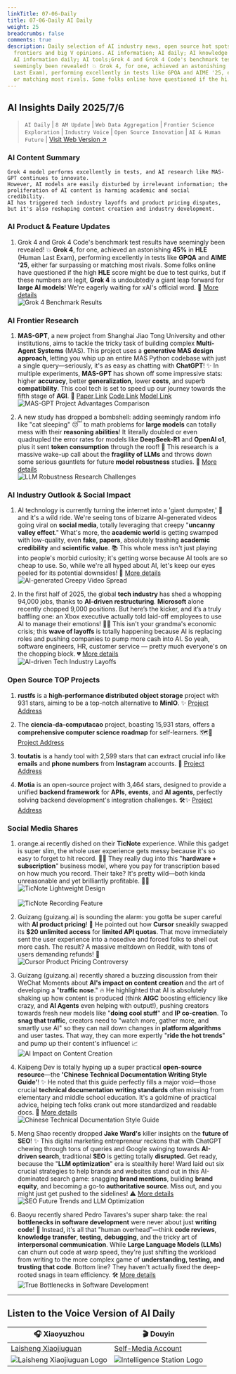 ```yaml
---
linkTitle: 07-06-Daily
title: 07-06-Daily AI Daily
weight: 25
breadcrumbs: false
comments: true
description: Daily selection of AI industry news, open source hot spots, academic
  frontiers and big V opinions. AI information; AI daily; AI knowledge base; AI tutorials;
  AI information daily; AI tools;Grok 4 and Grok 4 Code's benchmark test results have
  seemingly been revealed! 💥 Grok 4, for one, achieved an astonishing 45% in HLE (Human
  Last Exam), performing excellently in tests like GPQA and AIME '25, either far surpassing
  or matching most rivals. Some folks online have questioned if the hi...
---
```

## AI Insights Daily 2025/7/6

> `AI Daily` | `8 AM Update` | `Web Data Aggregation` | `Frontier Science Exploration` | `Industry Voice` | `Open Source Innovation` | `AI & Human Future` | [Visit Web Version ↗️](https://ai.hubtoday.app/)

### **AI Content Summary**

```
Grok 4 model performs excellently in tests, and AI research like MAS-GPT continues to innovate.
However, AI models are easily disturbed by irrelevant information; the proliferation of AI content is harming academic and social credibility.
AI has triggered tech industry layoffs and product pricing disputes, but it's also reshaping content creation and industry development.
```

### AI Product & Feature Updates

1.  Grok 4 and Grok 4 Code's benchmark test results have seemingly been revealed! 💥 **Grok 4**, for one, achieved an astonishing **45%** in **HLE** (Human Last Exam), performing excellently in tests like **GPQA** and **AIME '25**, either far surpassing or matching most rivals. Some folks online have questioned if the high **HLE** score might be due to test quirks, but if these numbers are legit, **Grok 4** is undoubtedly a giant leap forward for **large AI models**! We're eagerly waiting for xAI's official word. 🚀 [More details](https://www.jiqizhixin.com/articles/2025-07-05-3)
    <br/> ![Grok 4 Benchmark Results](https://cdn.jsdmirror.com/gh/justlovemaki/imagehub@main/images/2025/07/news_01k022x081fajbm9e9tpd2ycvx.avif) <br/>

### AI Frontier Research

1.  **MAS-GPT**, a new project from Shanghai Jiao Tong University and other institutions, aims to tackle the tricky task of building complex **Multi-Agent Systems** (MAS). This project uses a **generative MAS design approach**, letting you whip up an entire MAS Python codebase with just a single query—seriously, it's as easy as chatting with **ChatGPT**! ✨ In multiple experiments, **MAS-GPT** has shown off some impressive stats: higher **accuracy**, better **generalization**, lower **costs**, and superb **compatibility**. This cool tech is set to speed up our journey towards the fifth stage of **AGI**. 🚀 [Paper Link](https://arxiv.org/abs/2503.03686) [Code Link](https://github.com/MASWorks/MAS-GPT) [Model Link](https://huggingface.co/MASWorks/MAS-GPT-32B)
    <br/> ![MAS-GPT Project Advantages Comparison](https://cdn.jsdmirror.com/gh/justlovemaki/imagehub@main/images/2025/07/news_01k022x1rjfb79fm5xqm60pe30.avif) <br/>

2.  A new study has dropped a bombshell: adding seemingly random info like "cat sleeping" 😴 to math problems for **large models** can totally mess with their **reasoning abilities**! It literally doubled or even quadrupled the error rates for models like **DeepSeek-R1** and **OpenAI o1**, plus it sent **token consumption** through the roof! 🤯 This research is a massive wake-up call about the **fragility of LLMs** and throws down some serious gauntlets for future **model robustness** studies. 🚧 [More details](https://mp.weixin.qq.com/s?__biz=MzIzNjc1NzUzMw==&mid=2247808013&idx=1&sn=272e54ef1f178a2887c268ce178c4c13)
    <br/> ![LLM Robustness Research Challenges](https://cdn.jsdmirror.com/gh/justlovemaki/imagehub@main/images/2025/07/news_01k022x32we42bsh86ekajn8pn.avif) <br/>

### AI Industry Outlook & Social Impact

1.  AI technology is currently turning the internet into a 'giant dumpster,' 👻 and it's a wild ride. We're seeing tons of bizarre AI-generated videos going viral on **social media**, totally leveraging that creepy "**uncanny valley effect**." What's more, the **academic world** is getting swamped with low-quality, even **fake, papers**, absolutely trashing **academic credibility** and **scientific value**. 📚 This whole mess isn't just playing into people's morbid curiosity; it's getting worse because AI tools are so cheap to use. So, while we're all hyped about AI, let's keep our eyes peeled for its potential downsides! 🚨 [More details](https://www.jiqizhixin.com/articles/2025-07-05-5)
    <br/> ![AI-generated Creepy Video Spread](https://cdn.jsdmirror.com/gh/justlovemaki/imagehub@main/images/2025/07/news_01k022x5paecs91yg5zj0vxzxp.avif) <br/>

2.  In the first half of 2025, the global **tech industry** has shed a whopping 94,000 jobs, thanks to **AI-driven restructuring**. **Microsoft** alone recently chopped 9,000 positions. But here’s the kicker, and it’s a truly baffling one: an Xbox executive actually told laid-off employees to use AI to manage their emotions! 🤦‍♀️ This isn't your grandma's economic crisis; this **wave of layoffs** is totally happening because AI is replacing roles and pushing companies to pump more cash into AI. So yeah, software engineers, HR, customer service — pretty much everyone's on the chopping block. 💔 [More details](https://mp.weixin.qq.com/s?__biz=MzI3MTA0MTk1MA==&mid=2652607008&idx=1&sn=f4eaf35d3c648f6182f0049eeef9b758)
    <br/> ![AI-driven Tech Industry Layoffs](https://cdn.jsdmirror.com/gh/justlovemaki/imagehub@main/images/2025/07/news_01k022x764ett8cy5rywp2k3a7.avif) <br/>

### Open Source TOP Projects

1.  **rustfs** is a **high-performance distributed object storage** project with 931 stars, aiming to be a top-notch alternative to **MinIO**. ✨ [Project Address](https://github.com/rustfs/rustfs)

2.  The **ciencia-da-computacao** project, boasting 15,931 stars, offers a **comprehensive computer science roadmap** for self-learners. 🗺️🚀 [Project Address](https://github.com/Universidade-Livre/ciencia-da-computacao)

3.  **toutatis** is a handy tool with 2,599 stars that can extract crucial info like **emails** and **phone numbers** from **Instagram** accounts. 🤫 [Project Address](https://github.com/megadose/toutatis)

4.  **Motia** is an open-source project with 3,464 stars, designed to provide a unified **backend framework** for **APIs**, **events**, and **AI agents**, perfectly solving backend development's integration challenges. 🛠️✨ [Project Address](https://github.com/MotiaDev/motia)

### Social Media Shares

1.  orange.ai recently dished on their **TicNote** experience. While this gadget is super slim, the whole user experience gets messy because it's so easy to forget to hit record. 🤦‍♀️ They really dug into this "**hardware + subscription**" business model, where you pay for transcription based on how much you record. Their take? It's pretty wild—both kinda unreasonable and yet brilliantly profitable. 💸🤔
    <br/> ![TicNote Lightweight Design](https://cdn.jsdmirror.com/gh/justlovemaki/imagehub@main/images/2025/07/news_01k022xa58e5cat0wkae4hr7r0.avif) <br/>
    <br/> ![TicNote Recording Feature](https://cdn.jsdmirror.com/gh/justlovemaki/imagehub@main/images/2025/07/news_01k022xdc2f2wrmww7m6pqa7bk.avif) <br/>

2.  Guizang (guizang.ai) is sounding the alarm: you gotta be super careful with **AI product pricing**! 🚨 He pointed out how **Cursor** sneakily swapped its **$20 unlimited access** for **limited API quotas**. That move immediately sent the user experience into a nosedive and forced folks to shell out more cash. The result? A massive meltdown on Reddit, with tons of users demanding refunds! 🤬
    <br/> ![Cursor Product Pricing Controversy](https://cdn.jsdmirror.com/gh/justlovemaki/imagehub@main/images/2025/07/news_01k022xfjsf2c8hghddgrr5z7r.avif) <br/>

3.  Guizang (guizang.ai) recently shared a buzzing discussion from their WeChat Moments about **AI's impact on content creation** and the art of developing a "**traffic nose**." 🔥 He highlighted that AI is absolutely shaking up how content is produced (think **AIGC** boosting efficiency like crazy, and **AI Agents** even helping with output!), pushing creators towards fresh new models like "**doing cool stuff**" and **IP co-creation**. To **snag that traffic**, creators need to "watch more, gather more, and smartly use AI" so they can nail down changes in **platform algorithms** and user tastes. That way, they can more expertly "**ride the hot trends**" and pump up their content's influence! 📈
    <br/> ![AI Impact on Content Creation](https://cdn.jsdmirror.com/gh/justlovemaki/imagehub@main/images/2025/07/news_01k022xhyre7atrayydbg4sv0e.avif) <br/>

4.  Kaipeng Dev is totally hyping up a super practical **open-source resource**—the **'Chinese Technical Documentation Writing Style Guide'**! ✨ He noted that this guide perfectly fills a major void—those crucial **technical documentation writing standards** often missing from elementary and middle school education. It's a goldmine of practical advice, helping tech folks crank out more standardized and readable docs. 🚀 [More details](https://m.okjike.com/originalPosts/686890634618c88abfcc3761)
    <br/> ![Chinese Technical Documentation Style Guide](https://cdnv2.ruguoapp.com/FvDm4UbL5sWjaNfVdh1NZw-I57kXv3.png) <br/>

5.  Meng Shao recently dropped **Jake Ward's** killer insights on the **future of SEO**! ✨ This digital marketing entrepreneur reckons that with ChatGPT chewing through tons of queries and Google swinging towards **AI-driven search**, traditional **SEO** is getting totally **disrupted**. Get ready, because the "**LLM optimization**" era is stealthily here! Ward laid out six crucial strategies to help brands and websites stand out in this AI-dominated search game: snagging **brand mentions**, building **brand equity**, and becoming a go-to **authoritative source**. Miss out, and you might just get pushed to the sidelines! ⚠️ [More details](https://x.com/shao__meng/status/1941297172986855492)
    <br/> ![SEO Future Trends and LLM Optimization](https://cdn.jsdmirror.com/gh/justlovemaki/imagehub@main/images/2025/07/news_01k022xm6cey1b6e2pk8nbwrp2.avif) <br/>

6.  Baoyu recently shared Pedro Tavares's super sharp take: the real **bottlenecks in software development** were never about just **writing code**! 🤯 Instead, it's all that "human overhead"—think **code reviews**, **knowledge transfer**, **testing**, **debugging**, and the tricky art of **interpersonal communication**. While **Large Language Models (LLMs)** can churn out code at warp speed, they're just shifting the workload from writing to the more complex game of **understanding, testing, and trusting that code**. Bottom line? They haven't actually fixed the deep-rooted snags in team efficiency. 🛠️ [More details](https://x.com/dotey/status/1941247337625498002)
    <br/> ![True Bottlenecks in Software Development](https://cdn.jsdmirror.com/gh/justlovemaki/imagehub@main/images/2025/07/news_01k022xnwxe43bgfpx7gh7bwpe.avif) <br/>

---

## **Listen to the Voice Version of AI Daily**

| 🎧 **Xiaoyuzhou** | 🎬 **Douyin** |
| --- | --- |
| [Laisheng Xiaojiuguan](https://www.xiaoyuzhoufm.com/podcast/683c62b7c1ca9cf575a5030e) | [Self-Media Account](https://www.douyin.com/user/MS4wLjABAAAAwpwqPQlu38sO38VyWgw9ZjDEnN4bMR5j8x111UxpseHR9DpB6-CveI5KRXOWuFwG) |
| ![Laisheng Xiaojiuguan Logo](https://cdn.jsdmirror.com/gh/justlovemaki/imagehub@main/logo/f959f7984e9163fc50d3941d79a7f262.md.png) | ![Intelligence Station Logo](https://cdn.jsdmirror.com/gh/justlovemaki/imagehub@main/logo/7fc30805eeb831e1e2baa3a240683ca3.md.png) |